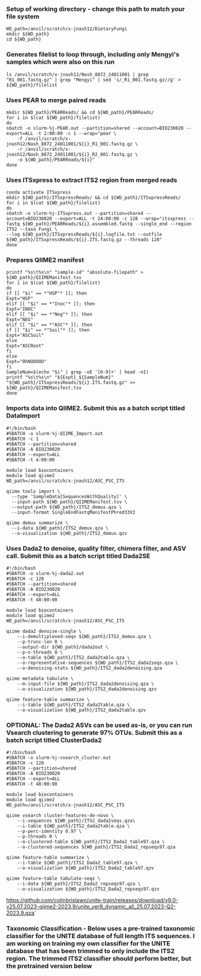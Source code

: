 ### Setup of working directory - change this path to match your file system
```
WD_path=/anvil/scratch/x-jnash12/DietaryFungi
mkdir ${WD_path}
cd ${WD_path}
```

### Generates filelist to loop through, including only Mengyi's samples which were also on this run
```
ls /anvil/scratch/x-jnash12/Nash_8872_24011001 | grep "R1_001.fastq.gz" | grep "Mengyi" | sed 's/_R1_001.fastq.gz//g' > ${WD_path}/filelist
```

### Uses PEAR to merge paired reads
```
mkdir ${WD_path}/PEARReads/ && cd ${WD_path}/PEARReads/
for i in $(cat ${WD_path}/filelist)
do
sbatch -o slurm-%j-PEAR.out --partition=shared --account=BIO230020 --export=ALL -t 2:00:00 -c 1 --wrap="pear \
	-f /anvil/scratch/x-jnash12/Nash_8872_24011001/${i}_R1_001.fastq.gz \
	-r /anvil/scratch/x-jnash12/Nash_8872_24011001/${i}_R2_001.fastq.gz \
	-o ${WD_path}/PEARReads/${i}"
done
```

### Uses ITSxpress to extract ITS2 region from merged reads
```
conda activate ITSxpress
mkdir ${WD_path}/ITSxpressReads/ && cd ${WD_path}/ITSxpressReads/
for i in $(cat ${WD_path}/filelist)
do
sbatch -o slurm-%j-ITSxpress.out --partition=shared --account=BIO230020 --export=ALL -t 24:00:00 -c 128 --wrap="itsxpress --fastq ${WD_path}/PEARReads/${i}.assembled.fastq --single_end --region ITS2 --taxa Fungi \
--log ${WD_path}/ITSxpressReads/${i}.logfile.txt --outfile ${WD_path}/ITSxpressReads/${i}.ITS.fastq.gz --threads 128"
done
```

### Prepares QIIME2 manifest
```
printf "%s\t%s\n" "sample-id" "absolute-filepath" > ${WD_path}/QIIMEManifest.tsv
for i in $(cat ${WD_path}/filelist)
do
if [[ "$i" == *"HSP"* ]]; then
Expt="HSP"
elif [[ "$i" == *"Inoc"* ]]; then
Expt="INOC"
elif [[ "$i" == *"Neg"* ]]; then
Expt="NEG"
elif [[ "$i" == *"ASC"* ]]; then
if [[ "$i" == *"Soil"* ]]; then
Expt="ASCSoil"
else
Expt="ASCRoot"
fi
else
Expt="OhNOOOOO"
fi
SampleNum=$(echo "$i" | grep -oE '[0-9]+' | head -n1)
printf "%s\t%s\n" "${Expt}_${SampleNum}" "${WD_path}/ITSxpressReads/${i}.ITS.fastq.gz" >> ${WD_path}/QIIMEManifest.tsv
done
```

### Imports data into QIIME2. Submit this as a batch script titled DataImport
```
#!/bin/bash
#SBATCH -o slurm-%j-QIIME_Import.out
#SBATCH -c 1
#SBATCH --partition=shared 
#SBATCH -A BIO230020
#SBATCH --export=ALL
#SBATCH -t 4:00:00

module load biocontainers
module load qiime2
WD_path=/anvil/scratch/x-jnash12/ASC_PSC_ITS

qiime tools import \
  --type 'SampleData[SequencesWithQuality]' \
  --input-path ${WD_path}/QIIMEManifest.tsv \
  --output-path ${WD_path}/ITS2_demux.qza \
  --input-format SingleEndFastqManifestPhred33V2

qiime demux summarize \
  --i-data ${WD_path}/ITS2_demux.qza \
  --o-visualization ${WD_path}/ITS2_demux.qzv

 ```


### Uses Dada2 to denoise, quality filter, chimera filter, and ASV call. Submit this as a batch script titled Dada2SE
```
#!/bin/bash
#SBATCH -o slurm-%j-dada2.out
#SBATCH -c 128
#SBATCH --partition=shared 
#SBATCH -A BIO230020
#SBATCH --export=ALL
#SBATCH -t 48:00:00

module load biocontainers
module load qiime2
WD_path=/anvil/scratch/x-jnash12/ASC_PSC_ITS

qiime dada2 denoise-single \
	--i-demultiplexed-seqs ${WD_path}/ITS2_demux.qza \
	--p-trunc-len 0 \
	--output-dir ${WD_path}/dada2out \
	--p-n-threads 0 \
	--o-table ${WD_path}/ITS2_dada2table.qza \
	--o-representative-sequences ${WD_path}/ITS2_dada2seqs.qza \
	--o-denoising-stats ${WD_path}/ITS2_dada2denoising.qza

qiime metadata tabulate \
	--m-input-file ${WD_path}/ITS2_dada2denoising.qza \
	--o-visualization ${WD_path}/ITS2_dada2denoising.qzv

qiime feature-table summarize \
	--i-table ${WD_path}/ITS2_dada2table.qza \
	--o-visualization ${WD_path}/ITS2_dada2table.qzv
```


### OPTIONAL: The Dada2 ASVs can be used as-is, or you can run Vsearch clustering to generate 97% OTUs. Submit this as a batch script titled ClusterDada2
```
#!/bin/bash
#SBATCH -o slurm-%j-vsearch_cluster.out
#SBATCH -c 128
#SBATCH --partition=shared 
#SBATCH -A BIO230020
#SBATCH --export=ALL
#SBATCH -t 48:00:00

module load biocontainers
module load qiime2
WD_path=/anvil/scratch/x-jnash12/ASC_PSC_ITS

qiime vsearch cluster-features-de-novo \
	--i-sequences ${WD_path}/ITS2_dada2seqs.qza\
	--i-table ${WD_path}/ITS2_dada2table.qza \
	--p-perc-identity 0.97 \
	--p-threads 0 \
	--o-clustered-table ${WD_path}/ITS2_Dada2_table97.qza \
	--o-clustered-sequences ${WD_path}/ITS2_Dada2_repseqs97.qza

qiime feature-table summarize \
	--i-table ${WD_path}/ITS2_Dada2_table97.qza \
	--o-visualization ${WD_path}/ITS2_Dada2_table97.qzv

qiime feature-table tabulate-seqs \
	--i-data ${WD_path}/ITS2_Dada2_repseqs97.qza \
	--o-visualization ${WD_path}/ITS2_Dada2_repseqs97.qzv
```
https://github.com/colinbrislawn/unite-train/releases/download/v9.0-v25.07.2023-qiime2-2023.9/unite_ver9_dynamic_all_25.07.2023-Q2-2023.9.qza'

### Taxonomic Classification - Below uses a pre-trained taxonomic classifier for the UNITE database of full length ITS sequences. I am working on training my own classifier for the UNITE database that has been trimmed to only include the ITS2 region. The trimmed ITS2 classifier should perform better, but the pretrained version below 